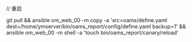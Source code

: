 // 重启 

git pull && ansible om_web_00 -m copy -a 'src=oams/define.yaml dest=/home/ymserver/bin/oams_report/config/define.yaml backup=1' && ansible om_web_00 -m shell -a 'touch bin/oams_report/canary/reload'
